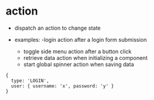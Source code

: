 # action

- dispatch an action to change state


- examples:
  -login action after a login form submission 
  - toggle side menu action after a button click
  - retrieve data action when initializing a component
  - start global spinner action when saving data


```shell
{
  type: 'LOGIN',
  user: { username: 'x', password: 'y' }
}
```
